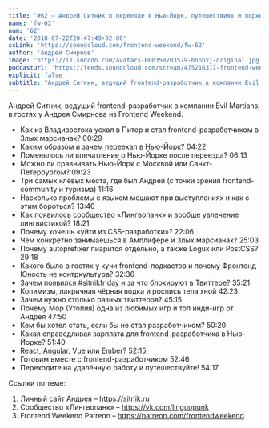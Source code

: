 ```yaml
---
title: "#62 – Андрей Ситник о переезде в Нью-Йорк, путешествиях и порно в Твиттере"
name: 'fw-62'
num: '62'
date: '2018-07-22T20:47:49+02:00'
scLink: 'https://soundcloud.com/frontend-weekend/fw-62'
author: 'Андрей Смирнов'
image: 'https://i1.sndcdn.com/avatars-000358703579-bnobxj-original.jpg'
podcastUrl: 'https://feeds.soundcloud.com/stream/475216317-frontend-weekend-fw-62.m4a'
explicit: false
subtitle: "Андрей Ситник, ведущий frontend-разработчик в компании Evil Martians, в гостях у Андрея Смирнова из Frontend Weekend. "
---
```

Андрей Ситник, ведущий frontend-разработчик в компании Evil Martians, в гостях у Андрея Смирнова из Frontend Weekend. 

- Как из Владивостока уехал в Питер и стал frontend-разработчиком в Злых марсианах? <timecode>00:29</timecode>
- Каким образом и зачем переехал в Нью-Йорк? <timecode>04:22</timecode>
- Поменялось ли впечатление о Нью-Йорке после переезда? <timecode>06:13</timecode>
- Можно ли сравнивать Нью-Йорк с Москвой или Санкт-Петербургом? <timecode>09:23</timecode>
- Три самых клёвых места, где был Андрей (с точки зрения frontend-community и туризма) <timecode>11:16</timecode>
- Насколько проблемы с языком мешают при выступлениях и как с этим бороться? <timecode>13:40</timecode>
- Как появилось сообщество «Лингвопанк» и вообще увлечение лингвистикой? <timecode>18:21</timecode>
- Почему хочешь «уйти из CSS-разработки»? <timecode>22:06</timecode>
- Чем конкретно занимаешься в Амплифере и Злых марсианах? <timecode>25:03</timecode>
- Почему autoprefixer пиарится отдельно, а также Logux или PostCSS? <timecode>29:18</timecode>
- Какого было в гостях у кучи frontend-подкастов и почему Фронтенд Юность не контркультура? <timecode>32:36</timecode>
- Зачем появился #sitnikfriday и за что блокируют в Твиттере? <timecode>35:21</timecode>
- Копимизм, лакричная чёрная водка и роспись тела хной <timecode>42:23</timecode>
- Зачем нужно столько разных твиттеров? <timecode>45:15</timecode>
- Почему Мор (Утопия) одна из любимых игр и топ инди-игр от Андрея <timecode>47:50</timecode>
- Кем бы хотел стать, если бы не стал разработчиком? <timecode>50:20</timecode>
- Какая справедливая зарплата для frontend-разработчика в Нью-Йорке? <timecode>51:40</timecode>
- React, Angular, Vue или Ember? <timecode>52:15</timecode>
- Готовим вместе с frontend-разработчиком <timecode>52:46</timecode>
- Переходите на удалённую работу и путешествуйте! <timecode>54:17</timecode>

Ссылки по теме:
1) Личный сайт Андрея – https://sitnik.ru
2) Сообщество «Лингвопанк» – https://vk.com/linguopunk
3) Frontend Weekend Patreon – https://patreon.com/frontendweekend